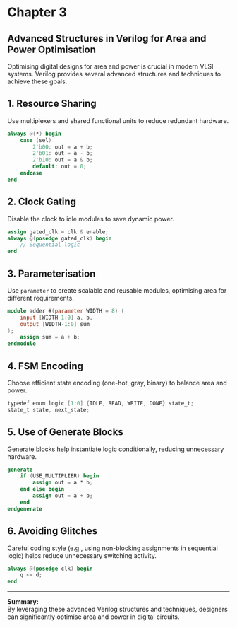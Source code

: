 Chapter 3
==

Advanced Structures in Verilog for Area and Power Optimisation
--

Optimising digital designs for area and power is crucial in modern VLSI systems. Verilog provides several advanced structures and techniques to achieve these goals.

## 1. Resource Sharing

Use multiplexers and shared functional units to reduce redundant hardware.

```verilog
always @(*) begin
    case (sel)
        2'b00: out = a + b;
        2'b01: out = a - b;
        2'b10: out = a & b;
        default: out = 0;
    endcase
end
```

## 2. Clock Gating

Disable the clock to idle modules to save dynamic power.

```verilog
assign gated_clk = clk & enable;
always @(posedge gated_clk) begin
    // Sequential logic
end
```

## 3. Parameterisation

Use `parameter` to create scalable and reusable modules, optimising area for different requirements.

```verilog
module adder #(parameter WIDTH = 8) (
    input [WIDTH-1:0] a, b,
    output [WIDTH-1:0] sum
);
    assign sum = a + b;
endmodule
```

## 4. FSM Encoding

Choose efficient state encoding (one-hot, gray, binary) to balance area and power.

```verilog
typedef enum logic [1:0] {IDLE, READ, WRITE, DONE} state_t;
state_t state, next_state;
```

## 5. Use of Generate Blocks

Generate blocks help instantiate logic conditionally, reducing unnecessary hardware.

```verilog
generate
    if (USE_MULTIPLIER) begin
        assign out = a * b;
    end else begin
        assign out = a + b;
    end
endgenerate
```

## 6. Avoiding Glitches

Careful coding style (e.g., using non-blocking assignments in sequential logic) helps reduce unnecessary switching activity.

```verilog
always @(posedge clk) begin
    q <= d;
end
```

---

**Summary:**  
By leveraging these advanced Verilog structures and techniques, designers can significantly optimise area and power in digital circuits.
